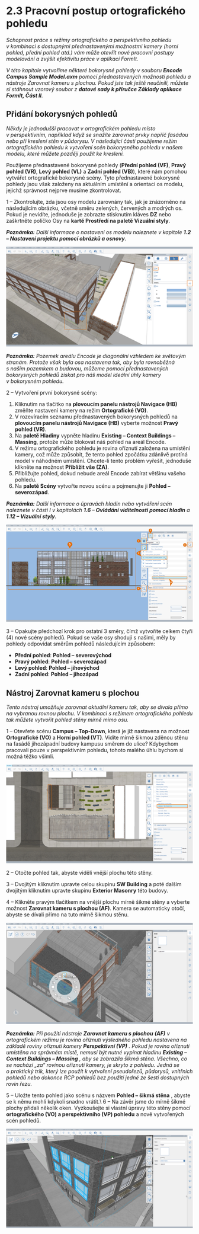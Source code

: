 # 2.3 Pracovní postup ortografického pohledu

_Schopnost práce s režimy ortografického a perspektivního pohledu v kombinaci s dostupnými přednastavenými možnostmi kamery (horní pohled, přední pohled atd.) vám může otevřít nové pracovní postupy modelování a zvýšit efektivitu práce v aplikaci FormIt._

_V této kapitole vytvoříme některé bokorysné pohledy v souboru_ _**Encode Campus Sample Model.axm** pomocí přednastavených možností pohledu a nástroje Zarovnat kameru s plochou. Pokud jste tak ještě neučinili, můžete si stáhnout vzorový soubor z_ _**datové sady k příručce Základy aplikace FormIt, Část II**._

## Přidání bokorysných pohledů

_Někdy je jednodušší pracovat v ortografickém pohledu místo v perspektivním, například když se snažíte zarovnat prvky napříč fasádou nebo při kreslení stěn v půdorysu. V následující části použijeme režim ortografického pohledu k vytvoření scén bokorysného pohledu v našem modelu, které můžete později použít ke kreslení._

Použijeme přednastavené bokorysné pohledy (**Přední pohled (VF)**, **Pravý pohled (VR)**, **Levý pohled (VL)** a **Zadní pohled (VB)**), které nám pomohou vytvářet ortografické bokorysné scény. Tyto přednastavené bokorysné pohledy jsou však založeny na aktuálním umístění a orientaci os modelu, jejichž správnost nejprve musíme zkontrolovat.

1 – Zkontrolujte, zda jsou osy modelu zarovnány tak, jak je znázorněno na následujícím obrázku, včetně směru zelených, červených a modrých os. Pokud je nevidíte, jednoduše je zobrazte stisknutím kláves **DZ** nebo zaškrtněte políčko Osy na **kartě Prostředí na paletě Vizuální styly**.

_**Poznámka:**_ _Další informace o nastavení os modelu naleznete v kapitole_ _**1.2 – Nastavení projektu pomocí obrázků a osnovy**_.

![](<../../.gitbook/assets/0 (7).png>)

_**Poznámka:** Pozemek areálu Encode je diagonální vzhledem ke světovým stranám. Protože však byla osa nastavena tak, aby byla rovnoběžná s naším pozemkem a budovou, můžeme pomocí přednastavených bokorysných pohledů získat pro náš model ideální úhly kamery v bokorysném pohledu._

2 – Vytvoření první bokorysné scény:

1. Kliknutím na tlačítko na **plovoucím panelu nástrojů Navigace (HB)** změňte nastavení kamery na režim **Ortografické (VO)**.
2. V rozevíracím seznamu přednastavených bokorysných pohledů na **plovoucím panelu nástrojů Navigace (HB)** vyberte možnost **Pravý pohled (VR)**.
3. Na **paletě Hladiny** vypněte hladinu **Existing – Context Buildings – Massing**, protože může blokovat náš pohled na areál Encode.
4. V režimu ortografického pohledu je rovina oříznutí založena na umístění kamery, což může způsobit, že tento pohled zpočátku zdánlivě protíná model v náhodném umístění. Chcete-li tento problém vyřešit, jednoduše klikněte na možnost **Přiblížit vše (ZA)**.
5. Přibližujte pohled, dokud nebude areál Encode zabírat většinu vašeho pohledu.
6. Na **paletě Scény** vytvořte novou scénu a pojmenujte ji **Pohled – severozápad**.

_**Poznámka:**_ _Další informace o úpravách hladin nebo vytváření scén naleznete v části I v kapitolách_ _**1.6 – Ovládání viditelnosti pomocí hladin**_ _a_ _**1.12 – Vizuální styly**._

![](<../../.gitbook/assets/1 (10) (1).png>)

3 – Opakujte předchozí krok pro ostatní 3 směry, čímž vytvoříte celkem čtyři (4) nové scény pohledů. Pokud se vaše osy shodují s našimi, měly by pohledy odpovídat směrům pohledů následujícím způsobem:

* **Přední pohled**: **Pohled – severovýchod**
* **Pravý pohled**: **Pohled – severozápad**
* **Levý pohled**: **Pohled – jihovýchod**
* **Zadní pohled**: **Pohled – jihozápad**

## **Nástroj Zarovnat kameru s plochou**

_Tento nástroj umožňuje zarovnat aktuální kameru tak, aby se dívala přímo na vybranou rovnou plochu. V kombinaci s režimem ortografického pohledu tak můžete vytvořit pohled stěny mírně mimo osu._

1 – Otevřete scénu **Campus – Top-Down**, která je již nastavena na možnost **Ortografické (VO)** a **Horní pohled (VT)**. Vidíte mírně šikmou zděnou stěnu na fasádě jihozápadní budovy kampusu směrem do ulice? Kdybychom pracovali pouze v perspektivním pohledu, tohoto malého úhlu bychom si možná těžko všimli.

![](<../../.gitbook/assets/2 (8) (1).png>)

2 – Otočte pohled tak, abyste viděli vnější plochu této stěny.

3 – Dvojitým kliknutím upravte celou skupinu **SW Building** a poté dalším dvojitým kliknutím upravte skupinu **Exterior Masonry** této budovy.

4 – Klikněte pravým tlačítkem na vnější plochu mírně šikmé stěny a vyberte možnost **Zarovnat kameru s plochou (AF)**. Kamera se automaticky otočí, abyste se dívali přímo na tuto mírně šikmou stěnu.

![](<../../.gitbook/assets/3 (9).png>)

_**Poznámka:**_ _Při použití nástroje_ _**Zarovnat kameru s plochou**_ _**(AF)**_ _v ortografickém režimu je rovina oříznutí výsledného pohledu nastavena na základě roviny oříznutí kamery_ _**Perspektivní (VP)**_ _. Pokud je rovina oříznutí umístěna na správném místě, nemusí být nutné vypínat hladinu_ _**Existing – Context Buildings – Massing**_ _, aby se zobrazila šikmá stěna. Všechno, co se nachází „za“ rovinou oříznutí kamery, je skryto z pohledu. Jedná se o praktický trik, který lze použít k vytvoření pseudořezů, půdorysů, vnitřních pohledů nebo dokonce RCP pohledů bez použití jedné ze šesti dostupných rovin řezu._

5 – Uložte tento pohled jako scénu s názvem **Pohled – šikmá stěna** , abyste se k němu mohli kdykoli snadno vrátit.\ 6 – Na závěr jsme do mírně šikmé plochy přidali několik oken. Vyzkoušejte si vlastní úpravy této stěny pomocí **ortografického (VO) a perspektivního (VP) pohledu** a nově vytvořených scén pohledů.

![SW Building with six (6) new windows added along the angled face.](<../../.gitbook/assets/4 (10) (1).png>)
